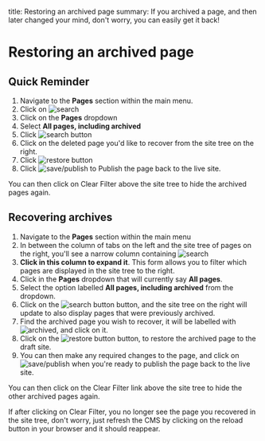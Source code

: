 title: Restoring an archived page
summary: If you archived a page, and then later changed your mind, don't worry, you can easily get it back!

<!-- to do -->
# Restoring an archived page

## Quick Reminder

 1. Navigate to the **Pages** section within the main menu.
 2. Click on ![search](/_images/search.png)
 3. Click on the **Pages** dropdown
 4. Select **All pages, including archived**
 5. Click ![search button](/_images/search-button.png)
 6. Click on the deleted page you'd like to recover from the site tree on the right.
 7. Click ![restore button](/_images/restore-button.png)
 8. Click ![save/publish](/_images/save-publish.png) to Publish the page back to the live site.

You can then click on Clear Filter above the site tree to hide the archived pages again.

## Recovering archives

 1. Navigate to the **Pages** section within the main menu
 2. In between the column of tabs on the left and the site tree of pages on the right, you'll see a narrow column containing ![search](/_images/search.png)
 3. **Click in this column to expand it**. This form allows you to filter which pages are displayed in the site tree to the right.
 4. Click in the **Pages** dropdown that will currently say **All pages**.
 5. Select the option labelled **All pages, including archived** from the dropdown.
 6. Click on the ![search button](/_images/search-button.png) button, and the site tree on the right will update to also display pages that were previously archived.
 7. Find the archived page you wish to recover, it will be labelled with ![archived](/_images/archived.png), and click on it.
 8. Click on the ![restore button](/_images/restore-button.png) button, to restore the archived page to the draft site.
 9. You can then make any required changes to the page, and click on ![save/publish](/_images/save-publish.png) when you're ready to publish the page back to the live site.

You can then click on the Clear Filter link above the site tree to hide the other archived pages again.

<div class="note" markdown="1">If after clicking on Clear Filter, you no longer see the page you recovered in the site tree, don't worry, just refresh the CMS by clicking on the reload button in your browser and it should reappear.</div>
